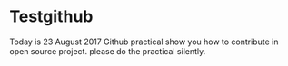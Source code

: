 # Testgithub
Today is 23 August 2017
Github practical show you how to contribute in open source project.
please do the practical silently.
